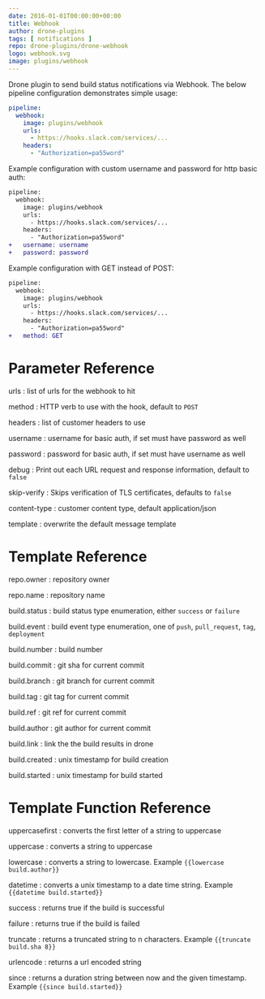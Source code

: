 ```yaml
---
date: 2016-01-01T00:00:00+00:00
title: Webhook
author: drone-plugins
tags: [ notifications ]
repo: drone-plugins/drone-webhook
logo: webhook.svg
image: plugins/webhook
---
```


Drone plugin to send build status notifications via Webhook. The below pipeline configuration demonstrates simple usage:

```yaml
pipeline:
  webhook:
    image: plugins/webhook
    urls: 
      - https://hooks.slack.com/services/...
    headers:
      - "Authorization=pa55word"
```

Example configuration with custom username and password for http basic auth:

```diff
pipeline:
  webhook:
    image: plugins/webhook
    urls: 
      - https://hooks.slack.com/services/...
    headers:
      - "Authorization=pa55word"
+   username: username
+   password: password
```

Example configuration with GET instead of POST:

```diff
pipeline:
  webhook:
    image: plugins/webhook
    urls: 
      - https://hooks.slack.com/services/...
    headers:
      - "Authorization=pa55word"
+   method: GET
```

# Parameter Reference

urls
: list of urls for the webhook to hit

method
: HTTP verb to use with the hook, default to `POST`

headers
: list of customer headers to use 

username
: username for basic auth, if set must have password as well

password
: password for basic auth, if set must have username as well 

debug
: Print out each URL request and response information, default to `false`

skip-verify
: Skips verification of TLS certificates, defaults to `false`

content-type
: customer content type, default application/json

template
: overwrite the default message template

# Template Reference

repo.owner
: repository owner

repo.name
: repository name

build.status
: build status type enumeration, either `success` or `failure`

build.event
: build event type enumeration, one of `push`, `pull_request`, `tag`, `deployment`

build.number
: build number

build.commit
: git sha for current commit

build.branch
: git branch for current commit

build.tag
: git tag for current commit

build.ref
: git ref for current commit

build.author
: git author for current commit

build.link
: link the the build results in drone

build.created
: unix timestamp for build creation

build.started
: unix timestamp for build started

# Template Function Reference

uppercasefirst
: converts the first letter of a string to uppercase

uppercase
: converts a string to uppercase

lowercase
: converts a string to lowercase. Example `{{lowercase build.author}}`

datetime
: converts a unix timestamp to a date time string. Example `{{datetime build.started}}`

success
: returns true if the build is successful

failure
: returns true if the build is failed

truncate
: returns a truncated string to n characters. Example `{{truncate build.sha 8}}`

urlencode
: returns a url encoded string

since
: returns a duration string between now and the given timestamp. Example `{{since build.started}}`
